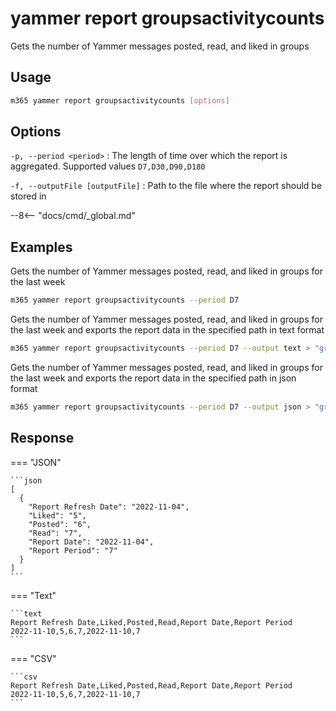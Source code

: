 # yammer report groupsactivitycounts

Gets the number of Yammer messages posted, read, and liked in groups

## Usage

```sh
m365 yammer report groupsactivitycounts [options]
```

## Options

`-p, --period <period>`
: The length of time over which the report is aggregated. Supported values `D7,D30,D90,D180`

`-f, --outputFile [outputFile]`
: Path to the file where the report should be stored in

--8<-- "docs/cmd/_global.md"

## Examples

Gets the number of Yammer messages posted, read, and liked in groups for the last week

```sh
m365 yammer report groupsactivitycounts --period D7
```

Gets the number of Yammer messages posted, read, and liked in groups for the last week and exports the report data in the specified path in text format

```sh
m365 yammer report groupsactivitycounts --period D7 --output text > "groupsactivitycounts.txt"
```

Gets the number of Yammer messages posted, read, and liked in groups for the last week and exports the report data in the specified path in json format

```sh
m365 yammer report groupsactivitycounts --period D7 --output json > "groupsactivitycounts.json"
```

## Response

=== "JSON"

    ```json
    [
      {
        "Report Refresh Date": "2022-11-04",
        "Liked": "5",
        "Posted": "6",
        "Read": "7",
        "Report Date": "2022-11-04",
        "Report Period": "7"
      }
    ]
    ```

=== "Text"

    ```text
    Report Refresh Date,Liked,Posted,Read,Report Date,Report Period
    2022-11-10,5,6,7,2022-11-10,7
    ```

=== "CSV"

    ```csv
    Report Refresh Date,Liked,Posted,Read,Report Date,Report Period
    2022-11-10,5,6,7,2022-11-10,7
    ```
